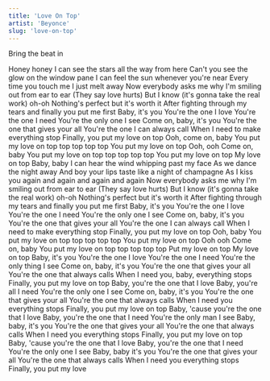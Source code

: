 ```yaml
---
title: 'Love On Top'
artist: 'Beyonce'
slug: 'love-on-top'
---
```


Bring the beat in

Honey honey
I can see the stars all the way from here
Can't you see the glow on the window pane
I can feel the sun whenever you're near
Every time you touch me I just melt away
Now everybody asks me why I'm smiling out from ear to ear
(They say love hurts)
But I know (it's gonna take the real work) oh-oh
Nothing's perfect but it's worth it
After fighting through my tears and finally you put me first
Baby, it's you
You're the one I love
You're the one I need
You're the only one I see
Come on, baby, it's you
You're the one that gives your all
You're the one I can always call
When I need to make everything stop
Finally, you put my love on top
Ooh, come on, baby
You put my love on top top top top top
You put my love on top
Ooh, ooh
Come on, baby
You put my love on top top top top top
You put my love on top
My love on top
Baby, baby I can hear the wind whipping past my face
As we dance the night away
And boy your lips taste like a night of champagne
As I kiss you again and again and again and again
Now everybody asks me why I'm smiling out from ear to ear
(They say love hurts)
But I know (it's gonna take the real work) oh-oh
Nothing's perfect but it's worth it
After fighting through my tears and finally you put me first
Baby, it's you
You're the one I love
You're the one I need
You're the only one I see
Come on, baby, it's you
You're the one that gives your all
You're the one I can always call
When I need to make everything stop
Finally, you put my love on top
Ooh, baby
You put my love on top top top top top
You put my love on top
Ooh ooh
Come on, baby
You put my love on top top top top top
Put my love on top
My love on top
Baby, it's you
You're the one I love
You're the one I need
You're the only thing I see
Come on, baby, it's you
You're the one that gives your all
You're the one that always calls
When I need you, baby, everything stops
Finally, you put my love on top
Baby, you're the one that I love
Baby, you're all I need
You're the only one I see
Come on, baby, it's you
You're the one that gives your all
You're the one that always calls
When I need you everything stops
Finally, you put my love on top
Baby, 'cause you're the one that I love
Baby, you're the one that I need
You're the only man I see
Baby, baby, it's you
You're the one that gives your all
You're the one that always calls
When I need you everything stops
Finally, you put my love on top
Baby, 'cause you're the one that I love
Baby, you're the one that I need
You're the only one I see
Baby, baby it's you
You're the one that gives your all
You're the one that always calls
When I need you everything stops
Finally, you put my love
